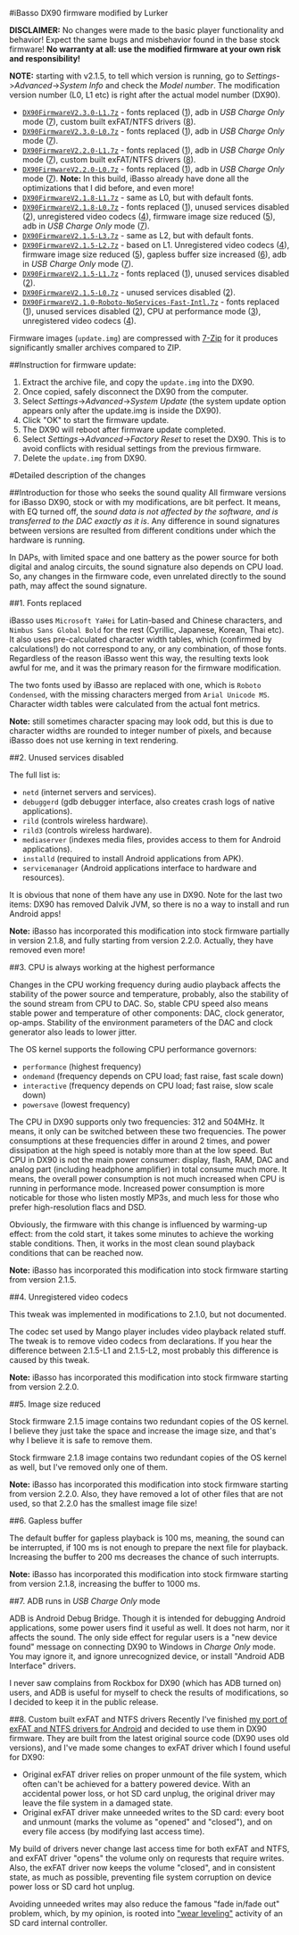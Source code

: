 #iBasso DX90 firmware modified by Lurker

**DISCLAIMER:** No changes were made to the basic player functionality and behavior! Expect the same bugs and misbehavior found in the base stock firmware! **No warranty at all: use the modified firmware at your own risk and responsibility!**

**NOTE:** starting with v2.1.5, to tell which version is running, go to _Settings_->_Advanced_->_System Info_ and check the _Model number_. The modification version number (L0, L1 etc) is right after the actual model number (DX90).

- [`DX90FirmwareV2.3.0-L1.7z`](https://github.com/Lurker00/DX90-firmware/raw/master/release/DX90FirmwareV2.3.0-L1.7z) - fonts replaced ([1]), adb in _USB Charge Only_ mode ([7]), custom built exFAT/NTFS drivers ([8]).
- [`DX90FirmwareV2.3.0-L0.7z`](https://github.com/Lurker00/DX90-firmware/raw/master/release/DX90FirmwareV2.3.0-L0.7z) - fonts replaced ([1]), adb in _USB Charge Only_ mode ([7]).
- [`DX90FirmwareV2.2.0-L1.7z`](https://github.com/Lurker00/DX90-firmware/raw/master/release/DX90FirmwareV2.2.0-L1.7z) - fonts replaced ([1]), adb in _USB Charge Only_ mode ([7]), custom built exFAT/NTFS drivers ([8]).
- [`DX90FirmwareV2.2.0-L0.7z`](https://github.com/Lurker00/DX90-firmware/raw/master/release/DX90FirmwareV2.2.0-L0.7z) - fonts replaced ([1]), adb in _USB Charge Only_ mode ([7]). **Note:** In this build, iBasso already have done all the optimizations that I did before, and even more!
- [`DX90FirmwareV2.1.8-L1.7z`](https://github.com/Lurker00/DX90-firmware/raw/master/release/DX90FirmwareV2.1.8-L1.7z) - same as L0, but with default fonts.
- [`DX90FirmwareV2.1.8-L0.7z`](https://github.com/Lurker00/DX90-firmware/raw/master/release/DX90FirmwareV2.1.8-L0.7z) - fonts replaced ([1]), unused services disabled ([2]), unregistered video codecs ([4]), firmware image size reduced ([5]), adb in _USB Charge Only_ mode ([7]).
- [`DX90FirmwareV2.1.5-L3.7z`](https://github.com/Lurker00/DX90-firmware/raw/master/release/DX90FirmwareV2.1.5-L3.7z) - same as L2, but with default fonts.
- [`DX90FirmwareV2.1.5-L2.7z`](https://github.com/Lurker00/DX90-firmware/raw/master/release/DX90FirmwareV2.1.5-L2.7z) - based on L1. Unregistered video codecs ([4]), firmware image size reduced ([5]), gapless buffer size increased ([6]), adb in _USB Charge Only_ mode ([7]).
- [`DX90FirmwareV2.1.5-L1.7z`](https://github.com/Lurker00/DX90-firmware/raw/master/release/DX90FirmwareV2.1.5-L1.7z) - fonts replaced ([1]), unused services disabled ([2]).
- [`DX90FirmwareV2.1.5-L0.7z`](https://github.com/Lurker00/DX90-firmware/raw/master/release/DX90FirmwareV2.1.5-L0.7z) - unused services disabled ([2]).
- [`DX90FirmwareV2.1.0-Roboto-NoServices-Fast-Intl.7z`](https://github.com/Lurker00/DX90-firmware/raw/master/release/DX90FirmwareV2.1.0-Roboto-NoServices-Fast-Intl.7z) - fonts replaced ([1]), unused services disabled ([2]), CPU at performance mode ([3]), unregistered video codecs ([4]).

[1]: #1-fonts-replaced
[2]: #2-unused-services-disabled
[3]: #3-cpu-is-always-working-at-the-highest-performance
[4]: #4-unregistered-video-codecs
[5]: #5-image-size-reduced
[6]: #6-gapless-buffer
[7]: #7-adb-runs-in-usb-charge-only-mode
[8]: #8-custom-built-exfat-and-ntfs-drivers

Firmware images (`update.img`) are compressed with [7-Zip](http://www.7-zip.org/) for it produces significantly smaller archives compared to ZIP.

##Instruction for firmware update:
1. Extract the archive file, and copy the `update.img` into the DX90.
2. Once copied, safely disconnect the DX90 from the computer.
3. Select _Settings_->_Advanced_->_System Update_ (the system update option appears only after the update.img is inside the DX90).
4. Click "OK" to start the firmware update.
5. The DX90 will reboot after firmware update completed. 
6. Select _Settings_->_Advanced_->_Factory Reset_ to reset the DX90. This is to avoid conflicts with residual settings from the previous firmware.
7. Delete the `update.img` from DX90.

#Detailed description of the changes

##Introduction for those who seeks the sound quality
All firmware versions for iBasso DX90, stock or with my modifications, are bit perfect. It means, with EQ turned off, the *sound data is not affected by the software, and is transferred to the DAC exactly as it is*. Any difference in sound signatures between versions are resulted from different conditions under which the hardware is running.

In DAPs, with limited space and one battery as the power source for both digital and analog circuits, the sound signature also depends on CPU load. So, any changes in the firmware code, even unrelated directly to the sound path, may affect the sound signature.

##1. Fonts replaced

iBasso uses `Microsoft YaHei` for Latin-based and Chinese characters, and `Nimbus Sans Global Bold` for the rest (Cyrillic, Japanese, Korean, Thai etc). It also uses pre-calculated character width tables, which (confirmed by calculations!) do not correspond to any, or any combination, of those fonts. Regardless of the reason iBasso went this way, the resulting texts look awful for me, and it was the primary reason for the firmware modification.

The two fonts used by iBasso are replaced with one, which is `Roboto Condensed`, with the missing characters merged from `Arial Unicode MS`. Character width tables were calculated from the actual font metrics.

**Note:** still sometimes character spacing may look odd, but this is due to character widths are rounded to integer number of pixels, and because iBasso does not use kerning in text rendering.

##2. Unused services disabled

The full list is:
* `netd` (internet servers and services).
* `debuggerd` (gdb debugger interface, also creates crash logs of native applications).
* `rild` (controls wireless hardware).
* `rild3` (controls wireless hardware).
* `mediaserver` (indexes media files, provides access to them for Android applications).
* `installd` (required to install Android applications from APK).
* `servicemanager` (Android applications interface to hardware and resources).

It is obvious that none of them have any use in DX90. Note for the last two items: DX90 has removed Dalvik JVM, so there is no a way to install and run Android apps!

**Note:** iBasso has incorporated this modification into stock firmware partially in version 2.1.8, and fully starting from version 2.2.0. Actually, they have removed even more!

##3. CPU is always working at the highest performance

Changes in the CPU working frequency during audio playback affects the stability of the power source and temperature, probably, also the stability of the sound stream from CPU to DAC. So, stable CPU speed also means stable power and temperature of other components: DAC, clock generator, op-amps. Stability of the environment parameters of the DAC and clock generator also leads to lower jitter.

The OS kernel supports the following CPU performance governors:
* `performance` (highest frequency)
* `ondemand` (frequency depends on CPU load; fast raise, fast scale down)
* `interactive` (frequency depends on CPU load; fast raise, slow scale down)
* `powersave` (lowest frequency)

The CPU in DX90 supports only two frequencies: 312 and 504MHz. It means, it only can be switched between these two frequencies. The power consumptions at these frequencies differ in around 2 times, and power dissipation at the high speed is notably more than at the low speed. But CPU in DX90 is not the main power consumer: display, flash, RAM, DAC and analog part (including headphone amplifier) in total consume much more. It means, the overall power consumption is not much increased when CPU is running in performance mode. Increased power consumption is more noticable for those who listen mostly MP3s, and much less for those who prefer high-resolution flacs and DSD.

Obviously, the firmware with this change is influenced by warming-up effect: from the cold start, it takes some minutes to achieve the working stable conditions. Then, it works in the most clean sound playback conditions that can be reached now.

**Note:** iBasso has incorporated this modification into stock firmware starting from version 2.1.5.

##4. Unregistered video codecs

This tweak was implemented in modifications to 2.1.0, but not documented.

The codec set used by Mango player includes video playback related stuff. The tweak is to remove video codecs from declarations. If you hear the difference between 2.1.5-L1 and 2.1.5-L2, most probably this difference is caused by this tweak.

**Note:** iBasso has incorporated this modification into stock firmware starting from version 2.2.0.

##5. Image size reduced

Stock firmware 2.1.5 image contains two redundant copies of the OS kernel. I believe they just take the space and increase the image size, and that's why I believe it is safe to remove them.

Stock firmware 2.1.8 image contains two redundant copies of the OS kernel as well, but I've removed only one of them.

**Note:** iBasso has incorporated this modification into stock firmware starting from version 2.2.0. Also, they have removed a lot of other files that are not used, so that 2.2.0 has the smallest image file size!

##6. Gapless buffer

The default buffer for gapless playback is 100 ms, meaning, the sound can be interrupted, if 100 ms is not enough to prepare the next file for playback. Increasing the buffer to 200 ms decreases the chance of such interrupts.

**Note:** iBasso has incorporated this modification into stock firmware starting from version 2.1.8, increasing the buffer to 1000 ms.

##7. ADB runs in _USB Charge Only_ mode

ADB is Android Debug Bridge. Though it is intended for debugging Android applications, some power users find it useful as well. It does not harm, nor it affects the sound. The only side effect for regular users is a "new device found" message on connecting DX90 to Windows in _Charge Only_ mode. You may ignore it, and ignore unrecognized device, or install "Android ADB Interface" drivers.

I never saw complains from Rockbox for DX90 (which has ADB turned on) users, and ADB is useful for myself to check the results of modifications, so I decided to keep it in the public release.

##8. Custom built exFAT and NTFS drivers
Recently I've finished [my port of exFAT and NTFS drivers for Android](https://github.com/Lurker00/Android-fs) and decided to use them in DX90 firmware. They are built from the latest original source code (DX90 uses old versions), and I've made some changes to exFAT driver which I found useful for DX90:
* Original exFAT driver relies on proper unmount of the file system, which often can't be achieved for a battery powered device. With an accidental power loss, or hot SD card unplug, the original driver may leave the file system in a damaged state.
* Original exFAT driver make unneeded writes to the SD card: every boot and unmount (marks the volume as "opened" and "closed"), and on every file access (by modifying last access time).
 
My build of drivers never change last access time for both exFAT and NTFS, and exFAT driver "opens" the volume only on requrests that require writes. Also, the exFAT driver now keeps the volume "closed", and in consistent state, as much as possible, preventing file system corruption on device power loss or SD card hot unplug.

Avoiding unneeded writes may also reduce the famous "fade in/fade out" problem, which, by my opinion, is rooted into ["wear leveling"](https://en.wikipedia.org/wiki/Wear_leveling) activity of an SD card internal controller.
